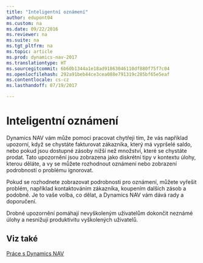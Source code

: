```yaml
---
title: "Inteligentní oznámení"
author: edupont04
ms.custom: na
ms.date: 09/22/2016
ms.reviewer: na
ms.suite: na
ms.tgt_pltfrm: na
ms.topic: article
ms.prod: dynamics-nav-2017
ms.translationtype: HT
ms.sourcegitcommit: 6b60b1344a1e18ad91863046110df880f75f7c04
ms.openlocfilehash: 292a91beb44ce3cea088e791319c285bf65e5eaf
ms.contentlocale: cs-cz
ms.lasthandoff: 07/19/2017

---
```


# <a name="smart-notifications"></a>Inteligentní oznámení
Dynamics NAV vám může pomoci pracovat chytřeji tím, že vás například upozorní, když se chystáte fakturovat zákazníka, který má vypršelé saldo, nebo pokud jsou dostupné zásoby nižší než množství, které se chystáte prodat.  Tato upozornění jsou zobrazena jako diskrétní tipy v kontextu úlohy, kterou děláte, a vy se můžete rozhodnout oznámení nebo zobrazení podrobností o problému ignorovat.   

Pokud se rozhodnete zobrazovat podrobnosti pro oznámení, můžete vyřešit problém, například kontaktováním zákazníka, koupením dalších zásob a podobně. Je to vaše volba, co dělat, a Dynamics NAV vám dává rady a doporučení.  

Drobné upozornění pomáhají nevyškoleným uživatelům dokončit neznámé úlohy a nesnižují produktivitu vyškolených uživatelů.

## <a name="see-also"></a>Viz také
[Práce s Dynamics NAV](ui-work-product.md)

